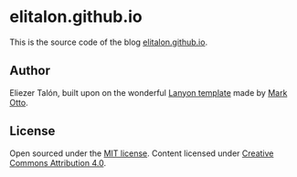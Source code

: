 # elitalon.github.io
This is the source code of the blog [elitalon.github.io](https://elitalon.github.io).

## Author
Eliezer Talón, built upon on the wonderful [Lanyon template](https://github.com/poole/lanyon) made by [Mark Otto](https://twitter.com/mdo).

## License
Open sourced under the [MIT license](LICENSE.md). Content licensed under [Creative Commons Attribution 4.0](http://creativecommons.org/licenses/by/4.0/).
